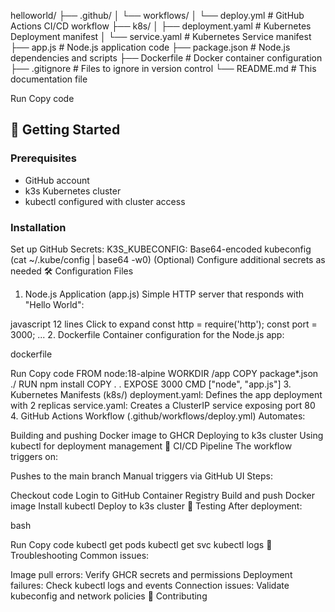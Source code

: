 helloworld/ ├── .github/
                       │ └── workflows/ │ 
                                        └── deploy.yml # GitHub Actions CI/CD workflow 
            ├── k8s/ │ 
                     ├── deployment.yaml # Kubernetes Deployment manifest │ 
                     └── service.yaml # Kubernetes Service manifest 
            ├── app.js # Node.js application code 
            ├── package.json # Node.js dependencies and scripts 
            ├── Dockerfile # Docker container configuration 
            ├── .gitignore # Files to ignore in version control 
            └── README.md # This documentation file


Run
Copy code

## 🚀 Getting Started

### Prerequisites
- GitHub account
- k3s Kubernetes cluster
- kubectl configured with cluster access

### Installation

Set up GitHub Secrets:
K3S_KUBECONFIG: Base64-encoded kubeconfig (cat ~/.kube/config | base64 -w0)
(Optional) Configure additional secrets as needed
🛠️ Configuration Files
1. Node.js Application (app.js)
Simple HTTP server that responds with "Hello World":

javascript
12 lines
Click to expand
const http = require('http');
const port = 3000;
...
2. Dockerfile
Container configuration for the Node.js app:

dockerfile

Run
Copy code
FROM node:18-alpine
WORKDIR /app
COPY package*.json ./
RUN npm install
COPY . .
EXPOSE 3000
CMD ["node", "app.js"]
3. Kubernetes Manifests (k8s/)
deployment.yaml: Defines the app deployment with 2 replicas
service.yaml: Creates a ClusterIP service exposing port 80
4. GitHub Actions Workflow (.github/workflows/deploy.yml)
Automates:

Building and pushing Docker image to GHCR
Deploying to k3s cluster
Using kubectl for deployment management
🔄 CI/CD Pipeline
The workflow triggers on:

Pushes to the main branch
Manual triggers via GitHub UI
Steps:

Checkout code
Login to GitHub Container Registry
Build and push Docker image
Install kubectl
Deploy to k3s cluster
🧪 Testing
After deployment:

bash

Run
Copy code
kubectl get pods
kubectl get svc
kubectl logs <pod-name>
🔧 Troubleshooting
Common issues:

Image pull errors: Verify GHCR secrets and permissions
Deployment failures: Check kubectl logs and events
Connection issues: Validate kubeconfig and network policies
🤝 Contributing
